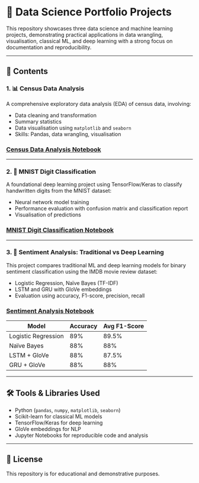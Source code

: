 # 🧠 Data Science Portfolio Projects

This repository showcases three data science and machine learning projects, demonstrating practical applications in data wrangling, visualisation, classical ML, and deep learning with a strong focus on documentation and reproducibility.

---

## 📁 Contents

### 1. 📊 Census Data Analysis
A comprehensive exploratory data analysis (EDA) of census data, involving:
- Data cleaning and transformation
- Summary statistics
- Data visualisation using `matplotlib` and `seaborn`
- Skills: Pandas, data wrangling, visualisation

### [Census Data Analysis Notebook](DS_Census_Project.ipynb)

---

### 2. 🔢 MNIST Digit Classification
A foundational deep learning project using TensorFlow/Keras to classify handwritten digits from the MNIST dataset:
- Neural network model training
- Performance evaluation with confusion matrix and classification report
- Visualisation of predictions

### [MNIST Digit Classification Notebook](MNIST_Digit_Classification.ipynb)

---

### 3. 💬 Sentiment Analysis: Traditional vs Deep Learning
This project compares traditional ML and deep learning models for binary sentiment classification using the IMDB movie review dataset:
- Logistic Regression, Naïve Bayes (TF-IDF)
- LSTM and GRU with GloVe embeddings
- Evaluation using accuracy, F1-score, precision, recall

### [Sentiment Analysis Notebook](Sentiment_Analysis.ipynb)

| Model               | Accuracy | Avg F1-Score |
|--------------------|----------|--------------|
| Logistic Regression| 89%      | 89.5%        |
| Naïve Bayes        | 88%      | 88%          |
| LSTM + GloVe       | 88%      | 87.5%        |
| GRU + GloVe        | 88%      | 88%          |

---

## 🛠️ Tools & Libraries Used
- Python (`pandas`, `numpy`, `matplotlib`, `seaborn`)
- Scikit-learn for classical ML models
- TensorFlow/Keras for deep learning
- GloVe embeddings for NLP
- Jupyter Notebooks for reproducible code and analysis

---

## 📌 License
This repository is for educational and demonstrative purposes.

